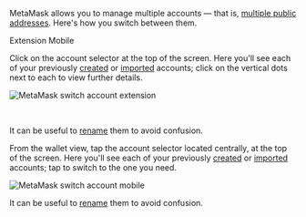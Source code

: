 MetaMask allows you to manage multiple accounts — that is, [multiple public addresses](https://support.metamask.io/hc/en-us/articles/13466457757211). Here's how you switch between them.




Extension Mobile


Click on the account selector at the top of the screen. Here you'll see each of your previously [created](https://support.metamask.io/hc/en-us/articles/360015289452) or [imported](https://support.metamask.io/hc/en-us/articles/360015289932) accounts; click on the vertical dots next to each to view further details. 


![MetaMask switch account extension](https://support.metamask.io/hc/article_attachments/16915297903259)


 


It can be useful to [rename](https://support.metamask.io/hc/en-us/articles/360058033872-How-do-I-change-my-account-name-) them to avoid confusion.




From the wallet view, tap the account selector located centrally, at the top of the screen. Here you'll see each of your previously [created](https://support.metamask.io/hc/en-us/articles/360015289452) or [imported](https://support.metamask.io/hc/en-us/articles/360015289932) accounts; tap to switch to the one you need.


![MetaMask switch account mobile](https://support.metamask.io/hc/article_attachments/17037762780827)


It can be useful to [rename](https://support.metamask.io/hc/en-us/articles/360058033872-How-do-I-change-my-account-name-) them to avoid confusion.



